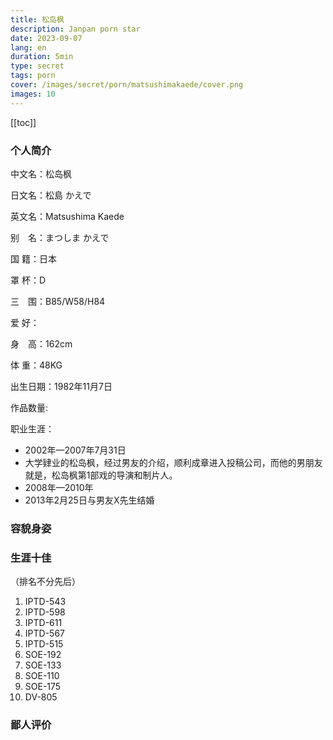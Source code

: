 ```yaml
---
title: 松岛枫
description: Janpan porn star
date: 2023-09-07
lang: en
duration: 5min
type: secret
tags: porn
cover: /images/secret/porn/matsushimakaede/cover.png
images: 10
---
```

[[toc]]

### 个人简介

中文名：松岛枫

日文名：松島 かえで

英文名：Matsushima Kaede

别　名：まつしま かえで

国  籍：日本

罩  杯：D

三　围：B85/W58/H84

爱  好：

身　高：162cm

体  重：48KG


出生日期：1982年11月7日

作品数量: 

职业生涯：
- 2002年—2007年7月31日 
- 大学肄业的松岛枫，经过男友的介绍，顺利成章进入投稿公司，而他的男朋友就是，松岛枫第1部戏的导演和制片人。
- 2008年—2010年 
- 2013年2月25日与男友X先生结婚
### 容貌身姿

<PornCarousel />

### 生涯十佳
（排名不分先后）
1. IPTD-543
2. IPTD-598
3. IPTD-611
4. IPTD-567
5. IPTD-515
6. SOE-192
7. SOE-133
8. SOE-110
9. SOE-175
10. DV-805

### 鄙人评价

